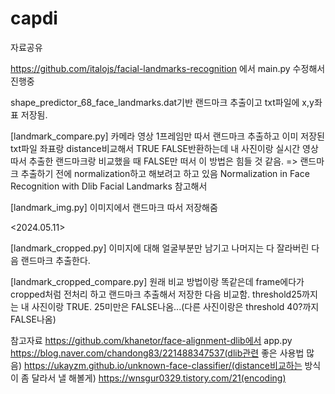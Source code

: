 # capdi
자료공유

https://github.com/italojs/facial-landmarks-recognition 에서 main.py 수정해서 진행중

shape_predictor_68_face_landmarks.dat기반 랜드마크 추출이고
txt파일에 x,y좌표 저장됨.


[landmark_compare.py]
카메라 영상 1프레임만 따서 랜드마크 추출하고 이미 저장된 txt파일 좌표랑 distance비교해서 TRUE FALSE반환하는데
내 사진이랑 실시간 영상 따서 추출한 랜드마크랑 비교했을 때 FALSE만 떠서 이 방법은 힘들 것 같음.
=> 랜드마크 추출하기 전에 normalization하고 해보려고 하고 있음
Normalization in Face Recognition with Dlib Facial Landmarks 참고해서

[landmark_img.py]
이미지에서 랜드마크 따서 저장해줌

<2024.05.11>

[landmark_cropped.py]
이미지에 대해 얼굴부분만 남기고 나머지는 다 잘라버린 다음 랜드마크 추출한다.

[landmark_cropped_compare.py]
원래 비교 방법이랑 똑같은데 frame에다가 cropped처럼 전처리 하고 랜드마크 추출해서 저장한 다음 비교함.
threshold25까지는 내 사진이랑 TRUE. 25미만은 FALSE나옴...(다른 사진이랑은 threshold 40?까지 FALSE나옴)

참고자료
https://github.com/khanetor/face-alignment-dlib에서 app.py
https://blog.naver.com/chandong83/221488347537(dlib관련 좋은 사용법 많음)
https://ukayzm.github.io/unknown-face-classifier/(distance비교하는 방식이 좀 달라서 낼 해볼게)
https://wnsgur0329.tistory.com/21(encoding)
